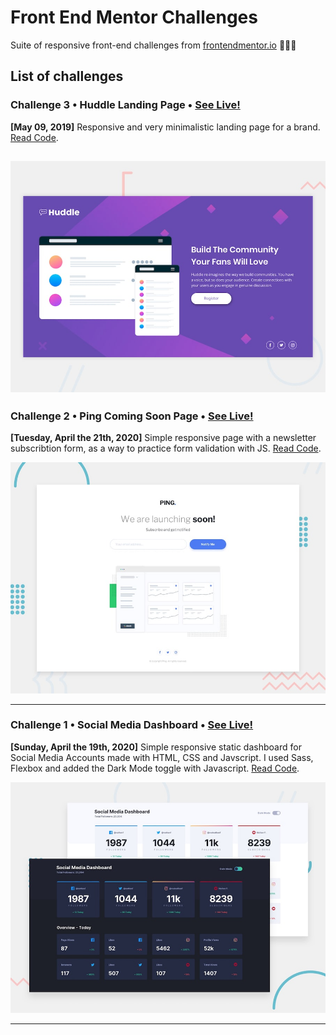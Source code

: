 # Front End Mentor Challenges

Suite of responsive front-end challenges from [frontendmentor.io](https://www.frontendmentor.io/) 👨🏾‍🎨

## List of challenges


### Challenge 3 • Huddle Landing Page • [See Live!](https://mathcrln.github.io/fem-challenges/huddle-landing-page/)
**[May 09, 2019]** Responsive and very minimalistic landing page for a brand. [Read Code](https://github.com/mathcrln/fem-challenges/tree/master/huddle-landing-page).

![Huddle Landing Page](https://github.com/mathcrln/fem-challenges/blob/master/huddle-landing-page/assets/design/desktop-preview.jpg)
---
### Challenge 2 • Ping Coming Soon Page • [See Live!](https://mathcrln.github.io/fem-challenges/coming-soon-page/)
**[Tuesday, April the 21th, 2020]** Simple responsive page with a newsletter subscribtion form, as a way to practice form validation with JS. [Read Code](https://github.com/mathcrln/fem-challenges/tree/master/coming-soon-page).

![Ping Coming Soon Page](https://github.com/mathcrln/fem-challenges/blob/master/coming-soon-page/assets/design/desktop-preview.jpg)

---
### Challenge 1 • Social Media Dashboard • [See Live!](https://mathcrln.github.io/fem-challenges/social-media-dashboard/)
**[Sunday, April the 19th, 2020]** Simple responsive static dashboard for Social Media Accounts made with HTML, CSS and Javscript. I used Sass, Flexbox and added the Dark Mode toggle with Javascript. [Read Code](https://github.com/mathcrln/fem-challenges/tree/master/social-media-dashboard).

![Social Media Dashboard](https://github.com/mathcrln/fem-challenges/blob/master/social-media-dashboard/design/desktop-preview.jpg)

---


